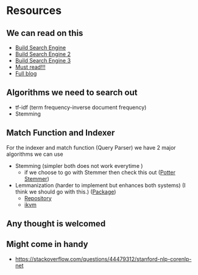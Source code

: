# Resources

## We can read on this

* [Build Search Engine](https://stratoflow.com/how-to-build-a-search-engine/)
* [Build Search Engine 2](https://sarabjeetsingh.medium.com/how-do-you-build-a-search-engine-1fc6ff571696)
* [Build Search Engine 3](https://www.quora.com/How-do-I-make-a-small-web-search-engine-as-a-mini-project-I-dont-want-to-create-something-advanced-but-something-functional)
* [Must read!!!](https://www.quora.com/How-do-you-build-a-search-engine-from-scratch-What%E2%80%99s-the-best-technology-stack-for-this) 
* [Full blog](https://boyter.org/2013/01/code-for-a-search-engine-in-php-part-1/)

## Algorithms we need to search out

* tf-idf (term frequency-inverse document frequency)
* Stemming

## Match Function and Indexer

For the indexer and match function (Query Parser) we have 2 major algorithms we can use

* Stemming (simpler both does not work everytime )
  * if we choose to go with Stemmer then check this out ([Potter Stemmer](https://tartarus.org/martin/PorterStemmer/))
* Lemmanization (harder to implement but enhances both systems) (I think we should go with this.) ([Package](https://nlp.stanford.edu/))
  * [Repository](https://mvnrepository.com/artifact/edu.stanford.nlp/stanford-corenlp)
  * [ikvm](https://github.com/ikvmnet/ikvm-maven)

## Any thought is welcomed

## Might come in handy

* https://stackoverflow.com/questions/44479312/stanford-nlp-corenlp-net
